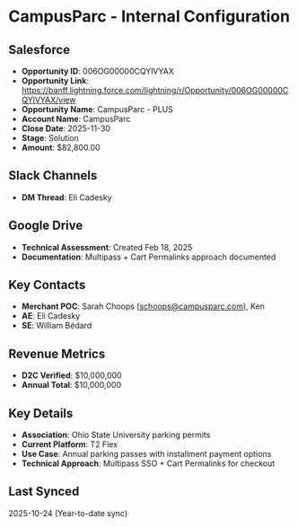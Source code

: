 # CampusParc - Internal Configuration

## Salesforce
- **Opportunity ID**: 006OG00000CQYlVYAX
- **Opportunity Link**: https://banff.lightning.force.com/lightning/r/Opportunity/006OG00000CQYlVYAX/view
- **Opportunity Name**: CampusParc - PLUS
- **Account Name**: CampusParc
- **Close Date**: 2025-11-30
- **Stage**: Solution
- **Amount**: $82,800.00

## Slack Channels
- **DM Thread**: Eli Cadesky

## Google Drive
- **Technical Assessment**: Created Feb 18, 2025
- **Documentation**: Multipass + Cart Permalinks approach documented

## Key Contacts
- **Merchant POC**: Sarah Choops (schoops@campusparc.com), Ken
- **AE**: Eli Cadesky
- **SE**: William Bédard

## Revenue Metrics
- **D2C Verified**: $10,000,000
- **Annual Total**: $10,000,000

## Key Details
- **Association**: Ohio State University parking permits
- **Current Platform**: T2 Flex
- **Use Case**: Annual parking passes with installment payment options
- **Technical Approach**: Multipass SSO + Cart Permalinks for checkout

## Last Synced
2025-10-24 (Year-to-date sync)



